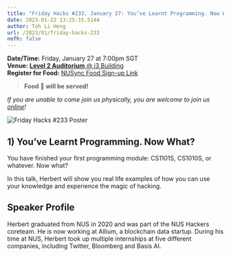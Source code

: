 ```yaml
---
title: "Friday Hacks #233, January 27: You’ve Learnt Programming. Now What?"
date: 2023-01-22 13:25:15.5144
author: Toh Li Heng
url: /2023/01/friday-hacks-233
nofh: false
---
```


**Date/Time:** Friday, January 27 at 7:00pm SGT<br />
**Venue:** [**Level 2 Auditorium** @ i3 Building](https://goo.gl/maps/aUMwWptKFsajR93b9)<br />
**Register for Food:** [NUSync Food Sign-up Link](https://hckr.cc/fh2223s2-w3)<br />

> **Food 🍕 will be served!**

_If you are unable to come join us physically, you are welcome to join us [online](https://nus-sg.zoom.us/j/81446258708?pwd=Y2l2SUdpMnZlZjQ1R21mNHBoOXpSUT09)!_

<img src="/img/2023/fh/233.jpg" alt="Friday Hacks #233 Poster" /><br />

## 1) You’ve Learnt Programming. Now What?

You have finished your first programming module: CS1101S, CS1010S, or whatever. Now what?

In this talk, Herbert will show you real life examples of how you can use your knowledge and experience the magic of hacking.

## Speaker Profile

Herbert graduated from NUS in 2020 and was part of the NUS Hackers coreteam. He is now working at Allium, a blockchain data startup. During his time at NUS, Herbert took up multiple internships at five different companies, including Twitter, Bloomberg and Basis AI.